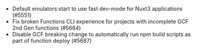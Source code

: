 - Default emulators:start to use fast dev-mode for Nuxt3 applications (#5551)
- Fix broken Functions CLI experience for projects with incomplete GCF 2nd Gen functions (#5684)
- Disable GCF breaking change to automatically run npm build scripts as part of function deploy (#5687)
